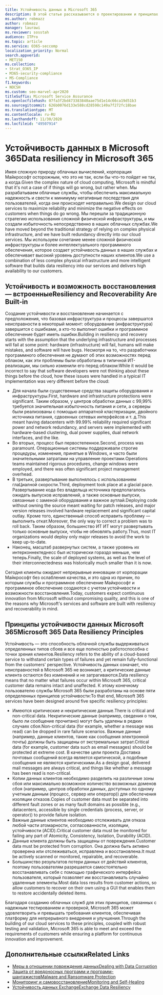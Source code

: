 ```yaml
---
title: Устойчивость данных в Microsoft 365
description: В этой статье рассказывается о проектировании и принципах обеспечения устойчивости и восстановлению данных в Microsoft 365.
ms.author: robmazz
author: robmazz
manager: laurawi
ms.reviewer: sosstah
audience: ITPro
ms.topic: article
ms.service: O365-seccomp
localization_priority: Normal
search.appverid:
- MET150
ms.collection:
- Strat_O365_IP
- M365-security-compliance
- MS-Compliance
f1.keywords:
- NOCSH
ms.custom: seo-marvel-apr2020
titleSuffix: Microsoft Service Assurance
ms.openlocfilehash: 07fa3f2bd473383840aae75d1e14c66ca19d51b3
ms.sourcegitcommit: 626b0076d133e588cd28598c149a7f272fc18bae
ms.translationtype: MT
ms.contentlocale: ru-RU
ms.lasthandoff: 11/30/2020
ms.locfileid: "49507914"
---
```

# <a name="data-resiliency-in-microsoft-365"></a><span data-ttu-id="fc125-103">Устойчивость данных в Microsoft 365</span><span class="sxs-lookup"><span data-stu-id="fc125-103">Data resiliency in Microsoft 365</span></span>

<span data-ttu-id="fc125-104">Имея сложную природу облачных вычислений, корпорация Майкрософт осторожным, что это не так, если бы что-то пойдет не так, а когда.</span><span class="sxs-lookup"><span data-stu-id="fc125-104">Given the complex nature of cloud computing, Microsoft is mindful that it's not a case of if things will go wrong, but rather when.</span></span> <span data-ttu-id="fc125-105">Мы разрабатываем облачные службы, чтобы обеспечить максимальную надежность и свести к минимуму негативные последствия для пользователей, когда они происходят неправильно.</span><span class="sxs-lookup"><span data-stu-id="fc125-105">We design our cloud services to maximize reliability and minimize the negative effects on customers when things do go wrong.</span></span> <span data-ttu-id="fc125-106">Мы перешли за традиционную стратегию использования сложной физической инфраструктуры, и мы создали избыточность непосредственно в наших облачных службах.</span><span class="sxs-lookup"><span data-stu-id="fc125-106">We have moved beyond the traditional strategy of relying on complex physical infrastructure, and we have built redundancy directly into our cloud services.</span></span> <span data-ttu-id="fc125-107">Мы используем сочетание менее сложной физической инфраструктуры и более интеллектуального программного обеспечения, которое создает устойчивость данных в наших службах и обеспечивает высокий уровень доступности наших клиентов.</span><span class="sxs-lookup"><span data-stu-id="fc125-107">We use a combination of less complex physical infrastructure and more intelligent software that builds data resiliency into our services and delivers high availability to our customers.</span></span> 

## <a name="resiliency-and-recoverability-are-built-in"></a><span data-ttu-id="fc125-108">Устойчивость и возможность восстановления — встроенные</span><span class="sxs-lookup"><span data-stu-id="fc125-108">Resiliency and Recoverability Are Built-in</span></span> 

<span data-ttu-id="fc125-109">Создание устойчивости и восстановление начинается с предположения, что базовая инфраструктура и процессы завершатся неисправности в некоторый момент: оборудование (инфраструктура) завершится с ошибками, а кто-то выполнит ошибки и программное обеспечение будет иметь ошибки.</span><span class="sxs-lookup"><span data-stu-id="fc125-109">Building in resiliency and recovery starts with the assumption that the underlying infrastructure and processes will fail at some point: hardware (infrastructure) will fail, humans will make mistakes, and software will have bugs.</span></span> <span data-ttu-id="fc125-110">Несмотря на то, что разработчики программного обеспечения не думают об этих возможностях перед облаком, как эти проблемы были обработаны в типичной ИТ-реализации, мы сильно изменили его перед облаком:</span><span class="sxs-lookup"><span data-stu-id="fc125-110">While it would be incorrect to say that software developers were not thinking about these things before the cloud, how these issues were handled in a typical IT implementation was very different before the cloud:</span></span>

- <span data-ttu-id="fc125-111">Для начала были существенные средства защиты оборудования и инфраструктуры.</span><span class="sxs-lookup"><span data-stu-id="fc125-111">First, hardware and infrastructure protections were significant.</span></span> <span data-ttu-id="fc125-112">Таким образом, у центров обработки данных с 99,99% требуется значительная избыточность питания и сети, а серверы были реализованы с помощью аппаратной кластеризации, двойного источника питания, сдвоенных сетевых интерфейсов и т. д.</span><span class="sxs-lookup"><span data-stu-id="fc125-112">This meant having datacenters with 99.99% reliability required significant power and network redundancy, and servers were implemented with hardware-based clustering, dual power supplies, dual network interfaces, and the like.</span></span> 
- <span data-ttu-id="fc125-113">Во вторых, процесс был первостепенное.</span><span class="sxs-lookup"><span data-stu-id="fc125-113">Second, process was paramount.</span></span> <span data-ttu-id="fc125-114">Операционные системы поддерживали строгие процедуры, изменения, принятые в Windows, и часто были значительными затратами на управление проектами.</span><span class="sxs-lookup"><span data-stu-id="fc125-114">Operations teams maintained rigorous procedures, change windows were employed, and there was often significant project management overhead.</span></span> 
- <span data-ttu-id="fc125-115">В третьих, развертывание выполнялось с использованием глаЦиалной скорости.</span><span class="sxs-lookup"><span data-stu-id="fc125-115">Third, deployment took place at a glacial pace.</span></span> <span data-ttu-id="fc125-116">Развертывание кода без владельца источника предполагалось ожидать выпусков исправлений, а также основные выпуски, связанные с заменой оборудования и важное аутлай.</span><span class="sxs-lookup"><span data-stu-id="fc125-116">Deploying code without owning the source meant waiting for patch releases, and major version releases involved hardware replacement and significant capital outlay.</span></span> <span data-ttu-id="fc125-117">Кроме того, единственный способ исправить проблему — выполнить откат.</span><span class="sxs-lookup"><span data-stu-id="fc125-117">Moreover, the only way to correct a problem was to roll back.</span></span> <span data-ttu-id="fc125-118">Таким образом, большинство ИТ ИТ могут развертывать только основные выпуски, чтобы не обновлять работу.</span><span class="sxs-lookup"><span data-stu-id="fc125-118">Thus, most IT organizations would deploy only major releases to avoid the work to keep up-to-date.</span></span> 
- <span data-ttu-id="fc125-119">Наконец, масштаб развернутых систем, а также уровень их интерконнектеднесс был исторически гораздо меньше, чем теперь.</span><span class="sxs-lookup"><span data-stu-id="fc125-119">Finally, the scale of deployed systems, as well as the level of their interconnectedness was historically much smaller than it is now.</span></span> 

<span data-ttu-id="fc125-120">Сегодня клиенты ожидают непрерывные инновации от корпорации Майкрософт без ослабления качества, и это одна из причин, по которым службы и программное обеспечение Майкрософт и программное обеспечение создаются с учетом устойчивости и возможности восстановления.</span><span class="sxs-lookup"><span data-stu-id="fc125-120">Today, customers expect continuous innovation from Microsoft without compromising quality, and this is one of the reasons why Microsoft's services and software are built with resiliency and recoverability in mind.</span></span> 

## <a name="microsoft-365-data-resiliency-principles"></a><span data-ttu-id="fc125-121">Принципы устойчивости данных Microsoft 365</span><span class="sxs-lookup"><span data-stu-id="fc125-121">Microsoft 365 Data Resiliency Principles</span></span>

<span data-ttu-id="fc125-122">Устойчивость — это способность облачной службы выдерживаться определенных типов сбоев и все еще полностью работоспособна с точки зрения клиентов.</span><span class="sxs-lookup"><span data-stu-id="fc125-122">Resiliency refers to the ability of a cloud-based service to withstand certain types of failures and yet remain fully-functional from the customers' perspective.</span></span> <span data-ttu-id="fc125-123">Устойчивость данных означает, что неисправностей в Microsoft 365 не возникает, а критические данные клиента остаются без изменений и не затрагиваются.</span><span class="sxs-lookup"><span data-stu-id="fc125-123">Data resiliency means that no matter what failures occur within Microsoft 365, critical customer data remains intact and unaffected.</span></span> <span data-ttu-id="fc125-124">К этому конечному пользователю службы Microsoft 365 были разработаны на основе пяти определенных принципов устойчивости:</span><span class="sxs-lookup"><span data-stu-id="fc125-124">To that end, Microsoft 365 services have been designed around five specific resiliency principles:</span></span>

- <span data-ttu-id="fc125-125">Имеются критические и некритические данные.</span><span class="sxs-lookup"><span data-stu-id="fc125-125">There is critical and non-critical data.</span></span> <span data-ttu-id="fc125-126">Некритические данные (например, сведения о том, было ли сообщение прочитано) могут быть удалены в редких случаях сбоя.</span><span class="sxs-lookup"><span data-stu-id="fc125-126">Non-critical data (for example, whether a message was read) can be dropped in rare failure scenarios.</span></span> <span data-ttu-id="fc125-127">Важные данные (например, данные клиентов, такие как сообщения электронной почты) должны быть защищены от экстремальных затрат.</span><span class="sxs-lookup"><span data-stu-id="fc125-127">Critical data (for example, customer data such as email messages) should be protected at extreme cost.</span></span> <span data-ttu-id="fc125-128">В качестве цели проекта Доставка почтовых сообщений всегда является критической, а подобные сообщения не являются критическими.</span><span class="sxs-lookup"><span data-stu-id="fc125-128">As a design goal, delivered mail messages are always critical, and things like whether a message has been read is non-critical.</span></span> 
- <span data-ttu-id="fc125-129">Копии данных клиентов необходимо разделить на различные зоны сбоя или максимально возможное количество возможных доменов сбоя (например, центров обработки данных, доступных по одному учетным данным (процесс, сервер или оператор)) для обеспечения изоляции отказов.</span><span class="sxs-lookup"><span data-stu-id="fc125-129">Copies of customer data must be separated into different fault zones or as many fault domains as possible (e.g., datacenters, accessible by single credentials (process, server, or operator)) to provide failure isolation.</span></span> 
- <span data-ttu-id="fc125-130">Важные данные клиентов необходимо отслеживать для отказа любой части атомарности, согласованности, изоляции, устойчивости (ACID).</span><span class="sxs-lookup"><span data-stu-id="fc125-130">Critical customer data must be monitored for failing any part of Atomicity, Consistency, Isolation, Durability (ACID).</span></span> 
- <span data-ttu-id="fc125-131">Данные клиента должны быть защищены от повреждения.</span><span class="sxs-lookup"><span data-stu-id="fc125-131">Customer data must be protected from corruption.</span></span> <span data-ttu-id="fc125-132">Она должна быть активно проверена или отслеживаться, исправлена и восстановлена.</span><span class="sxs-lookup"><span data-stu-id="fc125-132">It must be actively scanned or monitored, repairable, and recoverable.</span></span> 
- <span data-ttu-id="fc125-133">Большинство результатов потери данных от действий клиентов, поэтому пользователям разрешается самостоятельно восстанавливать себя с помощью графического интерфейса пользователя, который позволяет им восстанавливать случайно удаленные элементы.</span><span class="sxs-lookup"><span data-stu-id="fc125-133">Most data loss results from customer actions, so allow customers to recover on their own using a GUI that enables them to restore accidentally deleted items.</span></span> 
 
<span data-ttu-id="fc125-134">Благодаря созданию облачных служб для этих принципов, связанных с надежным тестированием и проверкой, Microsoft 365 может удовлетворить и превышать требования клиентов, обеспечивая платформу для непрерывного внедрения и улучшения.</span><span class="sxs-lookup"><span data-stu-id="fc125-134">Through the building of our cloud services to these principles, coupled with robust testing and validation, Microsoft 365 is able to meet and exceed the requirements of customers while ensuring a platform for continuous innovation and improvement.</span></span> 

## <a name="related-links"></a><span data-ttu-id="fc125-135">Дополнительные ссылки</span><span class="sxs-lookup"><span data-stu-id="fc125-135">Related Links</span></span>

- [<span data-ttu-id="fc125-136">Меры в отношении повреждения данных</span><span class="sxs-lookup"><span data-stu-id="fc125-136">Dealing with Data Corruption</span></span>](assurance-dealing-with-data-corruption.md)
- [<span data-ttu-id="fc125-137">Защита от вредоносных программ и программ-шантажистов</span><span class="sxs-lookup"><span data-stu-id="fc125-137">Malware and Ransomware Protection</span></span>](assurance-malware-and-ransomware-protection.md)
- [<span data-ttu-id="fc125-138">Мониторинг и самовосстановление</span><span class="sxs-lookup"><span data-stu-id="fc125-138">Monitoring and Self-Healing</span></span>](assurance-monitoring-and-self-healing.md)
- [<span data-ttu-id="fc125-139">Устойчивость данных Exchange</span><span class="sxs-lookup"><span data-stu-id="fc125-139">Exchange Data Resiliency</span></span>](assurance-exchange-data-resiliency.md)
